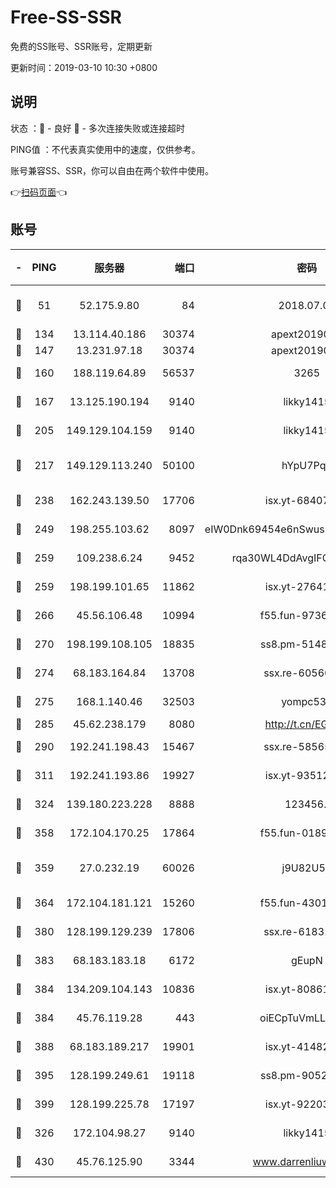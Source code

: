 # Free-SS-SSR

免费的SS账号、SSR账号，定期更新

更新时间：2019-03-10 10:30 +0800

## 说明

状态     ：🙂 - 良好 🙁 - 多次连接失败或连接超时

PING值   ：不代表真实使用中的速度，仅供参考。

账号兼容SS、SSR，你可以自由在两个软件中使用。

👉[扫码页面](https://liesauer.github.io/Free-SS-SSR/)👈

## 账号

|-|PING|服务器|端口|密码|加密方式|区域|
|:----:|:----:|:-----:|-----:|:----:|:----:|:----:|
|🙂|51|52.175.9.80|84|2018.07.07|chacha20-ietf-poly1305|HK|
|🙂|134|13.114.40.186|30374|apext2019006|chacha20|JP|
|🙂|147|13.231.97.18|30374|apext2019006|chacha20|JP|
|🙂|160|188.119.64.89|56537|3265|aes-256-cfb|RU|
|🙂|167|13.125.190.194|9140|likky1415|aes-256-cfb|KR|
|🙂|205|149.129.104.159|9140|likky1415|aes-256-cfb|HK|
|🙂|217|149.129.113.240|50100|hYpU7PqP|chacha20-ietf-poly1305|CN|
|🙂|238|162.243.139.50|17706|isx.yt-68407894|aes-256-cfb|US|
|🙂|249|198.255.103.62|8097|eIW0Dnk69454e6nSwuspv9DmS201tQ0D|aes-256-cfb|US|
|🙂|259|109.238.6.24|9452|rqa30WL4DdAvgIFG6Fs3znzTa|aes-256-cfb|FR|
|🙂|259|198.199.101.65|11862|isx.yt-27641018|aes-256-cfb|US|
|🙂|266|45.56.106.48|10994|f55.fun-97361996|aes-256-cfb|US|
|🙂|270|198.199.108.105|18835|ss8.pm-51487912|aes-256-cfb|US|
|🙂|274|68.183.164.84|13708|ssx.re-60566170|aes-256-cfb|US|
|🙂|275|168.1.140.46|32503|yompc535|aes-256-cfb|AU|
|🙂|285|45.62.238.179|8080|http://t.cn/EGJIyrl|rc4-md5|CA|
|🙂|290|192.241.198.43|15467|ssx.re-58565948|aes-256-cfb|US|
|🙂|311|192.241.193.86|19927|isx.yt-93512964|aes-256-cfb|US|
|🙂|324|139.180.223.228|8888|123456..|aes-256-cfb|JP|
|🙂|358|172.104.170.25|17864|f55.fun-01896161|aes-256-cfb|SG|
|🙂|359|27.0.232.19|60026|j9U82U53|xchacha20-ietf-poly1305|HK|
|🙂|364|172.104.181.121|15260|f55.fun-43019575|aes-256-cfb|SG|
|🙂|380|128.199.129.239|17806|ssx.re-61831672|aes-256-cfb|SG|
|🙂|383|68.183.183.18|6172|gEupN|aes-256-cfb|SG|
|🙂|384|134.209.104.143|10836|isx.yt-80861794|aes-256-cfb|SG|
|🙂|384|45.76.119.28|443|oiECpTuVmLLxk4Ts|aes-256-cfb|AU|
|🙂|388|68.183.189.217|19901|isx.yt-41482967|aes-256-cfb|SG|
|🙂|395|128.199.249.61|19118|ss8.pm-90526305|aes-256-cfb|SG|
|🙂|399|128.199.225.78|17197|isx.yt-92203287|aes-256-cfb|SG|
|🙂|326|172.104.98.27|9140|likky1415|aes-256-cfb|JP|
|🙂|430|45.76.125.90|3344|www.darrenliuwei.com|aes-256-cfb|AU|
